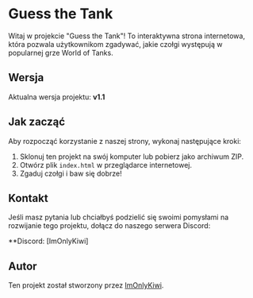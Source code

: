 # Guess the Tank

Witaj w projekcie "Guess the Tank"! To interaktywna strona internetowa, która pozwala użytkownikom zgadywać, jakie czołgi występują w popularnej grze World of Tanks.

## Wersja

Aktualna wersja projektu: **v1.1**

## Jak zacząć

Aby rozpocząć korzystanie z naszej strony, wykonaj następujące kroki:

1. Sklonuj ten projekt na swój komputer lub pobierz jako archiwum ZIP.
2. Otwórz plik `index.html` w przeglądarce internetowej.
3. Zgaduj czołgi i baw się dobrze!

## Kontakt

Jeśli masz pytania lub chciałbyś podzielić się swoimi pomysłami na rozwijanie tego projektu, dołącz do naszego serwera Discord:

**Discord: [ImOnlyKiwi]

## Autor

Ten projekt został stworzony przez [ImOnlyKiwi](https://github.com/ImOnlyKiwi).